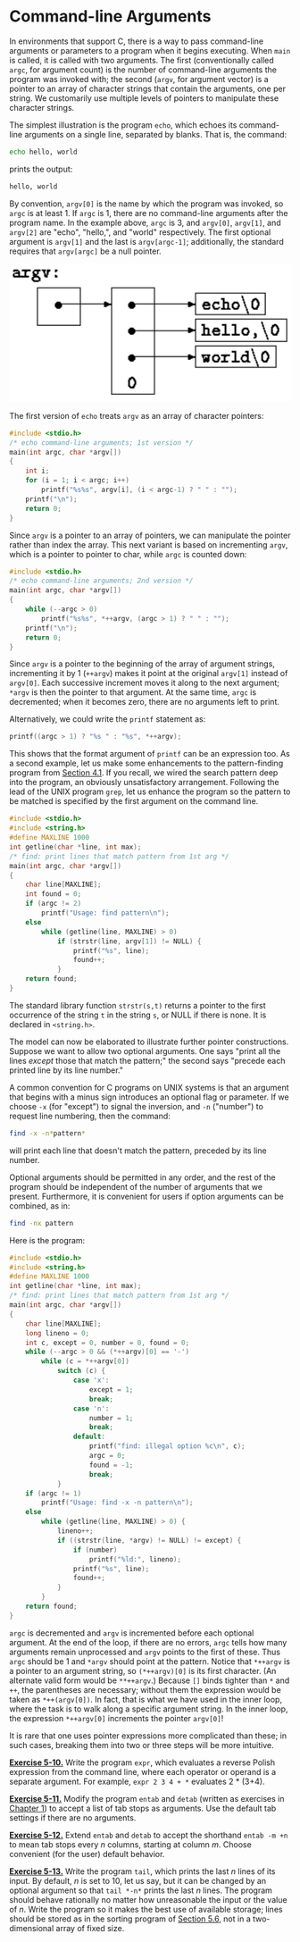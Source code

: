 # Command-line Arguments

In environments that support C, there is a way to pass command-line arguments or parameters to a program when it begins executing. When `main` is called, it is called with two arguments. The first (conventionally called `argc`, for argument count) is the number of command-line arguments the program was invoked with; the second (`argv`, for argument vector) is a pointer to an array of character strings that contain the arguments, one per string. We customarily use multiple levels of pointers to manipulate these character strings.

The simplest illustration is the program `echo`, which echoes its command-line arguments on a single line, separated by blanks. That is, the command:

```sh
echo hello, world
```

prints the output:

```sh
hello, world
```

By convention, `argv[0]` is the name by which the program was invoked, so `argc` is at least 1. If `argc` is 1, there are no command-line arguments after the program name. In the example above, `argc` is 3, and `argv[0]`, `argv[1]`, and `argv[2]` are "echo", "hello,", and "world" respectively. The first optional argument is `argv[1]` and the last is `argv[argc-1]`; additionally, the standard requires that `argv[argc]` be a null pointer.

![](../Images/5-10%20Command-line%20Arguments.png)

The first version of `echo` treats `argv` as an array of character pointers:

```c
#include <stdio.h>
/* echo command-line arguments; 1st version */
main(int argc, char *argv[])
{
    int i;
    for (i = 1; i < argc; i++)
        printf("%s%s", argv[i], (i < argc-1) ? " " : "");
    printf("\n");
    return 0;
}
```

Since `argv` is a pointer to an array of pointers, we can manipulate the pointer rather than index the array. This next variant is based on incrementing `argv`, which is a pointer to pointer to char, while `argc` is counted down:

```c
#include <stdio.h>
/* echo command-line arguments; 2nd version */
main(int argc, char *argv[])
{
    while (--argc > 0)
        printf("%s%s", *++argv, (argc > 1) ? " " : "");
    printf("\n");
    return 0;
}
```

Since `argv` is a pointer to the beginning of the array of argument strings, incrementing it by 1 (`++argv`) makes it point at the original `argv[1]` instead of `argv[0]`. Each successive increment moves it along to the next argument; `*argv` is then the pointer to that argument. At the same time, `argc` is decremented; when it becomes zero, there are no arguments left to print.

Alternatively, we could write the `printf` statement as:

```c
printf((argc > 1) ? "%s " : "%s", *++argv);
```

This shows that the format argument of `printf` can be an expression too.
As a second example, let us make some enhancements to the pattern-finding program from [Section 4.1](../Chapter4/4-1.md). If you recall, we wired the search pattern deep into the program, an obviously unsatisfactory arrangement. Following the lead of the UNIX program `grep`, let us enhance the program so the pattern to be matched is specified by the first argument on the command line.

```c
#include <stdio.h>
#include <string.h>
#define MAXLINE 1000
int getline(char *line, int max);
/* find: print lines that match pattern from 1st arg */
main(int argc, char *argv[])
{
    char line[MAXLINE];
    int found = 0;
    if (argc != 2)
        printf("Usage: find pattern\n");
    else
        while (getline(line, MAXLINE) > 0)
            if (strstr(line, argv[1]) != NULL) {
                printf("%s", line);
                found++;
            }
    return found;
}
```

The standard library function `strstr(s,t)` returns a pointer to the first occurrence of the string `t` in the string `s`, or NULL if there is none. It is declared in `<string.h>`.

The model can now be elaborated to illustrate further pointer constructions. Suppose we want to allow two optional arguments. One says "print all the lines *except* those that match the pattern;" the second says "precede each printed line by its line number."

A common convention for C programs on UNIX systems is that an argument that begins with a minus sign introduces an optional flag or parameter. If we choose `-x` (for "except") to signal the inversion, and `-n` ("number") to request line numbering, then the command:

```sh
find -x -n*pattern*
```

will print each line that doesn't match the pattern, preceded by its line number.

Optional arguments should be permitted in any order, and the rest of the program should be independent of the number of arguments that we present. Furthermore, it is convenient for users if option arguments can be combined, as in:

```sh
find -nx pattern
```

Here is the program:

```c
#include <stdio.h>
#include <string.h>
#define MAXLINE 1000
int getline(char *line, int max);
/* find: print lines that match pattern from 1st arg */
main(int argc, char *argv[])
{
    char line[MAXLINE];
    long lineno = 0;
    int c, except = 0, number = 0, found = 0;
    while (--argc > 0 && (*++argv)[0] == '-')
        while (c = *++argv[0])
            switch (c) {
                case 'x':
                    except = 1;
                    break;
                case 'n':
                    number = 1;
                    break;
                default:
                    printf("find: illegal option %c\n", c);
                    argc = 0;
                    found = -1;
                    break;
            }
    if (argc != 1)
        printf("Usage: find -x -n pattern\n");
    else
        while (getline(line, MAXLINE) > 0) {
            lineno++;
            if ((strstr(line, *argv) != NULL) != except) {
                if (number)
                    printf("%ld:", lineno);
                printf("%s", line);
                found++;
            }
        }
    return found;
}
```

`argc` is decremented and `argv` is incremented before each optional argument. At the end of the loop, if there are no errors, `argc` tells how many arguments remain unprocessed and `argv` points to the first of these. Thus `argc` should be 1 and `*argv` should point at the pattern. Notice that `*++argv` is a pointer to an argument string, so `(*++argv)[0]` is its first character. (An alternate valid form would be `**++argv`.) Because `[]` binds tighter than `*` and `++`, the parentheses are necessary; without them the expression would be taken as `*++(argv[0])`. In fact, that is what we have used in the inner loop, where the task is to walk along a specific argument string. In the inner loop, the expression `*++argv[0]` increments the pointer `argv[0]`!

It is rare that one uses pointer expressions more complicated than these; in such cases, breaking them into two or three steps will be more intuitive.

[**Exercise 5-10.**](../Solutions/Chapter5/E5-10.md) Write the program `expr`, which evaluates a reverse Polish expression from the command line, where each operator or operand is a separate argument. For example, `expr 2 3 4 + *` evaluates 2 * (3+4).

[**Exercise 5-11.**](../Solutions/Chapter5/E5-11.md) Modify the program `entab` and `detab` (written as exercises in [Chapter 1](../Chapter1/1-0.md)) to accept a list of tab stops as arguments. Use the default tab settings if there are no arguments.

[**Exercise 5-12.**](../Solutions/Chapter5/E5-12.md) Extend `entab` and `detab` to accept the shorthand `entab -m +n` to mean tab stops every *n* columns, starting at column *m*. Choose convenient (for the user) default behavior.

[**Exercise 5-13.**](../Solutions/Chapter5/E5-13.md) Write the program `tail`, which prints the last *n* lines of its input. By default, *n* is set to 10, let us say, but it can be changed by an optional argument so that `tail *-n*` prints the last *n* lines. The program should behave rationally no matter how unreasonable the input or the value of *n*. Write the program so it makes the best use of available storage; lines should be stored as in the sorting program of [Section 5.6](../Chapter5/5-6.md), not in a two-dimensional array of fixed size.
